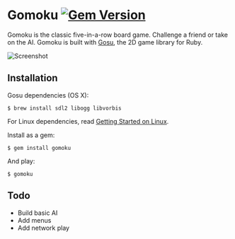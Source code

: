 # Gomoku [![Gem Version](https://badge.fury.io/rb/gomoku.svg)](https://rubygems.org/gems/gomoku)

Gomoku is the classic five-in-a-row board game. Challenge a friend or take on the AI. Gomoku is built with [Gosu](https://www.libgosu.org/), the 2D game library for Ruby.

![Screenshot](https://raw.github.com/dtcristo/gomoku/master/assets/screenshot.png)

## Installation

Gosu dependencies (OS X):

    $ brew install sdl2 libogg libvorbis

For Linux dependencies, read [Getting Started on Linux](https://github.com/gosu/gosu/wiki/Getting-Started-on-Linux).

Install as a gem:

    $ gem install gomoku

And play:

    $ gomoku

## Todo

* Build basic AI
* Add menus
* Add network play
